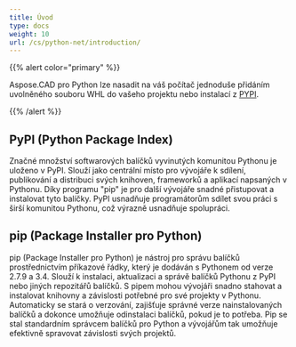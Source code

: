 ```yaml
---
title: Úvod
type: docs
weight: 10
url: /cs/python-net/introduction/
---
```


{{% alert color="primary" %}}

Aspose.CAD pro Python lze nasadit na váš počítač jednoduše přidáním uvolněného souboru WHL do vašeho projektu nebo instalací z [PYPI](https://pypi.org/project/aspose-cad/).

{{% /alert %}}

## PyPI (Python Package Index)

Značné množství softwarových balíčků vyvinutých komunitou Pythonu je uloženo v PyPI. Slouží jako centrální místo pro vývojáře k sdílení, publikování a distribuci svých knihoven, frameworků a aplikací napsaných v Pythonu. Díky programu "pip" je pro další vývojáře snadné přistupovat a instalovat tyto balíčky. PyPI usnadňuje programátorům sdílet svou práci s širší komunitou Pythonu, což výrazně usnadňuje spolupráci.

## pip (Package Installer pro Python)

pip (Package Installer pro Python) je nástroj pro správu balíčků prostřednictvím příkazové řádky, který je dodáván s Pythonem od verze 2.7.9 a 3.4. Slouží k instalaci, aktualizaci a správě balíčků Pythonu z PyPI nebo jiných repozitářů balíčků. S pipem mohou vývojáři snadno stahovat a instalovat knihovny a závislosti potřebné pro své projekty v Pythonu. Automaticky se stará o verzování, zajišťuje správné verze nainstalovaných balíčků a dokonce umožňuje odinstalaci balíčků, pokud je to potřeba. Pip se stal standardním správcem balíčků pro Python a vývojářům tak umožňuje efektivně spravovat závislosti svých projektů.
